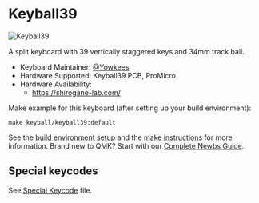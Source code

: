 # Keyball39

![Keyball39](../../../../keyball39/doc/rev1/images/kb39_001.jpg)

A split keyboard with 39 vertically staggered keys and 34mm track ball.

* Keyboard Maintainer: [@Yowkees](https://twitter.com/Yowkees)
* Hardware Supported: Keyball39 PCB, ProMicro
* Hardware Availability:
  * <https://shirogane-lab.com/>

Make example for this keyboard (after setting up your build environment):

    make keyball/keyball39:default

See the [build environment setup](https://docs.qmk.fm/#/getting_started_build_tools) and the [make instructions](https://docs.qmk.fm/#/getting_started_make_guide) for more information. Brand new to QMK? Start with our [Complete Newbs Guide](https://docs.qmk.fm/#/newbs).

## Special keycodes

See [Special Keycode](../lib/keyball/keycodes.md) file.
